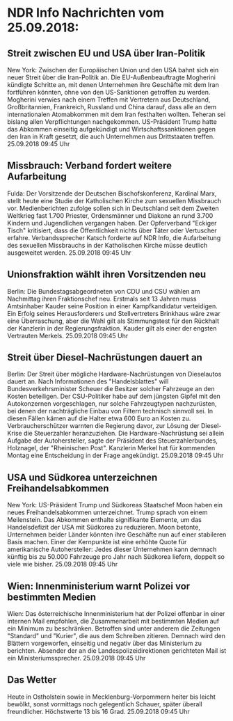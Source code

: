 # NDR Info Nachrichten vom 25.09.2018:


## Streit zwischen EU und USA über Iran-Politik
New York: Zwischen der Europäischen Union und den USA bahnt sich ein neuer Streit über die Iran-Politik an. Die EU-Außenbeauftragte Mogherini kündigte Schritte an, mit denen Unternehmen ihre Geschäfte mit dem Iran fortführen könnten, ohne von den US-Sanktionen getroffen zu werden. Mogherini verwies nach einem Treffen mit Vertretern aus Deutschland, Großbritannien, Frankreich, Russland und China darauf, dass alle an dem internationalen Atomabkommen mit dem Iran festhalten wollten. Teheran sei bislang allen Verpflichtungen nachgekommen. US-Präsident Trump hatte das Abkommen einseitig aufgekündigt und Wirtschaftssanktionen gegen den Iran in Kraft gesetzt, die auch Unternehmen aus Drittstaaten treffen. 25.09.2018 09:45 Uhr 

## Missbrauch: Verband fordert weitere Aufarbeitung
Fulda: Der Vorsitzende der Deutschen Bischofskonferenz, Kardinal Marx, stellt heute eine Studie der Katholischen Kirche zum sexuellen Missbrauch vor. Medienberichten zufolge sollen sich in Deutschland seit dem Zweiten Weltkrieg fast 1.700 Priester, Ordensmänner und Diakone an rund 3.700 Kindern und Jugendlichen vergangen haben. Der Opferverband "Eckiger Tisch" kritisiert, dass die Öffentlichkeit nichts über Täter oder Vertuscher erfahre. Verbandssprecher Katsch forderte auf NDR Info, die Aufarbeitung des sexuellen Missbrauchs in der Katholischen Kirche müsse deutlich ausgeweitet werden. 25.09.2018 09:45 Uhr 

## Unionsfraktion wählt ihren Vorsitzenden neu
Berlin: Die Bundestagsabgeordneten von CDU und CSU wählen am Nachmittag ihren Fraktionschef neu. Erstmals seit 13 Jahren muss Amtsinhaber Kauder seine Position in einer Kampfkandidatur verteidigen. Ein Erfolg seines Herausforderers und Stellvertreters Brinkhaus wäre zwar eine Überraschung, aber die Wahl gilt als Stimmungstest für den Rückhalt der Kanzlerin in der Regierungsfraktion. Kauder gilt als einer der engsten Vertrauten Merkels. 25.09.2018 09:45 Uhr 

## Streit über Diesel-Nachrüstungen dauert an
Berlin: Der Streit über mögliche Hardware-Nachrüstungen von Dieselautos dauert an. Nach Informationen des "Handelsblattes" will Bundesverkehrsminister Scheuer die Besitzer solcher Fahrzeuge an den Kosten beteiligen. Der CSU-Politiker habe auf dem jüngsten Gipfel mit den Autokonzernen vorgeschlagen, nur solche Fahrzeugtypen nachzurüsten, bei denen der nachträgliche Einbau von Filtern technisch sinnvoll sei. In diesen Fällen kämen auf die Halter etwa 600 Euro an Kosten zu. Verbraucherschützer warnten die Regierung davor, zur Lösung der Diesel-Krise die Steuerzahler heranzuziehen. Die Hardware-Nachrüstung sei allein Aufgabe der Autohersteller, sagte der Präsident des Steuerzahlerbundes, Holznagel, der "Rheinischen Post". Kanzlerin Merkel hat für kommenden Montag eine Entscheidung in der Frage angekündigt. 25.09.2018 09:45 Uhr 

## USA und Südkorea unterzeichnen Freihandelsabkommen
New York: 	US-Präsident Trump und Südkoreas Staatschef Moon haben ein neues Freihandelsabkommen unterzeichnet. Trump sprach von einem Meilenstein. Das Abkommen enthalte signifikante Elemente, um das Handelsdefizit der USA mit Südkorea zu reduzieren. Moon betonte, Unternehmen beider Länder könnten ihre Geschäfte nun auf einer stabileren Basis machen. Einer der Kernpunkte ist eine erhöhte Quote für amerikanische Autohersteller: Jedes dieser Unternehmen kann demnach künftig bis zu 50.000 Fahrzeuge pro Jahr nach Südkorea liefern, doppelt so viele wie bisher. 25.09.2018 09:45 Uhr 

## Wien: Innenministerium warnt Polizei vor bestimmten Medien
Wien: Das österreichische Innenministerium hat der Polizei offenbar in einer internen Mail empfohlen, die Zusammenarbeit mit bestimmten Medien auf ein Minimum zu beschränken. Betroffen sind unter anderem die Zeitungen "Standard" und "Kurier", die aus dem Schreiben zitieren. Demnach wird den Blättern vorgeworfen, einseitig und negativ über das Ministerium zu berichten. Absender der an die Landespolizeidirektionen gerichteten Mail ist ein Ministeriumssprecher. 25.09.2018 09:45 Uhr 

## Das Wetter
Heute in Ostholstein sowie in Mecklenburg-Vorpommern heiter bis leicht bewölkt, sonst vormittags noch gelegentlich Schauer, später überall freundlicher. Höchstwerte 13 bis 16 Grad. 25.09.2018 09:45 Uhr 
